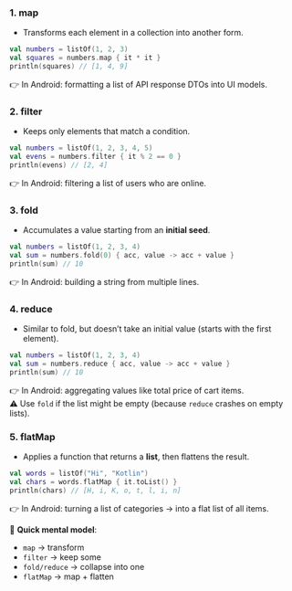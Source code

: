 ### 1. **map**
- Transforms each element in a collection into another form.

```kotlin
val numbers = listOf(1, 2, 3)
val squares = numbers.map { it * it }  
println(squares) // [1, 4, 9]
```

👉 In Android: formatting a list of API response DTOs into UI models.

### 2. **filter**
- Keeps only elements that match a condition.

```kotlin
val numbers = listOf(1, 2, 3, 4, 5)
val evens = numbers.filter { it % 2 == 0 }
println(evens) // [2, 4]
```

👉 In Android: filtering a list of users who are online.


### 3. **fold**
- Accumulates a value starting from an **initial seed**.

```kotlin
val numbers = listOf(1, 2, 3, 4)
val sum = numbers.fold(0) { acc, value -> acc + value }
println(sum) // 10
```

👉 In Android: building a string from multiple lines.


### 4. **reduce**
- Similar to fold, but doesn’t take an initial value (starts with the first element).

```kotlin
val numbers = listOf(1, 2, 3, 4)
val sum = numbers.reduce { acc, value -> acc + value }
println(sum) // 10
```

👉 In Android: aggregating values like total price of cart items.  
⚠️ Use `fold` if the list might be empty (because `reduce` crashes on empty lists).


### 5. **flatMap**
- Applies a function that returns a **list**, then flattens the result.

```kotlin
val words = listOf("Hi", "Kotlin")
val chars = words.flatMap { it.toList() }
println(chars) // [H, i, K, o, t, l, i, n]
```

👉 In Android: turning a list of categories → into a flat list of all items.


🔑 **Quick mental model**:
- `map` → transform
- `filter` → keep some
- `fold/reduce` → collapse into one
- `flatMap` → map + flatten